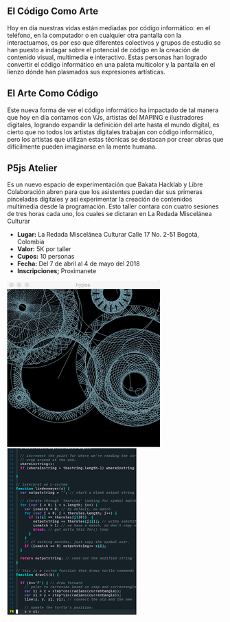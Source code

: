 ## El Código Como Arte

Hoy en día nuestras vidas están mediadas por código informático: en el teléfono, en la computador o en cualquier otra pantalla con la interactuamos, es por eso  que diferentes colectivos y grupos de estudio se han puesto a indagar sobre el potencial de código en la creación de contenido visual, multimedia e interactivo.
Estas personas han logrado convertir el código informático en una paleta multicolor y la pantalla en el lienzo dónde han plasmados sus expresiones artísticas.

## El Arte Como Código

Este nueva forma de ver el código informático ha impactado de tal manera que hoy en día contamos con VJs, artistas del MAPING e ilustradores digitales, logrando expandir la definición del arte hasta el mundo digital, es cierto que no todos los artistas digitales trabajan con código informático, pero los artistas que utilizan estas técnicas se destacan por crear obras que difícilmente pueden imaginarse en la mente humana.

## P5js Atelier

Es un nuevo espacio de experimentación que Bakata Hacklab y Libre Colaboración abren para que los asistentes puedan dar sus primeras pinceladas digitales y así experimentar la creación de contenidos multimedia desde la programación. Esto taller contara con cuatro sesiones de tres horas cada uno, los cuales se dictaran en La Redada Miscelánea Culturar

* **Lugar:** La Redada Miscelánea Culturar Calle 17 No. 2-51 Bogotá, Colombia
* **Valor:** 5K por taller
* **Cupos:** 10 personas
* **Fecha:** Del 7 de abril al 4 de mayo del 2018
* **Inscripciones;** Proximanete

![](giphy.gif) ![](codigo.png)
